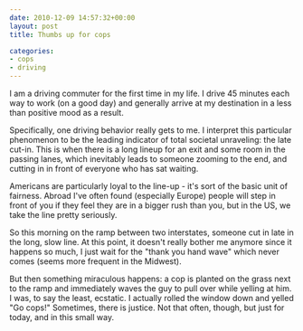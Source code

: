 ```yaml
---
date: 2010-12-09 14:57:32+00:00
layout: post
title: Thumbs up for cops

categories:
- cops
- driving
---
```


I am a driving commuter for the first time in my life. I drive 45 minutes each
way to work (on a good day) and generally arrive at my destination in a less
than positive mood as a result.

Specifically, one driving behavior really gets to me. I interpret this
particular phenomenon to be the leading indicator of total societal unraveling:
the late cut-in. This is when there is a long lineup for an exit and some room
in the passing lanes, which inevitably leads to someone zooming to the end, and
cutting in in front of everyone who has sat waiting.

Americans are particularly loyal to the line-up - it's sort of the basic unit
of fairness. Abroad I've often found (especially Europe) people will step in
front of you if they feel they are in a bigger rush than you, but in the US, we
take the line pretty seriously.

So this morning on the ramp between two interstates, someone cut in late in the
long, slow line. At this point, it doesn't really bother me anymore since it
happens so much, I just wait for the "thank you hand wave" which never comes
(seems more frequent in the Midwest).

But then something miraculous happens: a cop is planted on the grass next to
the ramp and immediately waves the guy to pull over while yelling at him. I
was, to say the least, ecstatic. I actually rolled the window down and yelled
"Go cops!" Sometimes, there is justice. Not that often, though, but just for
today, and in this small way.
